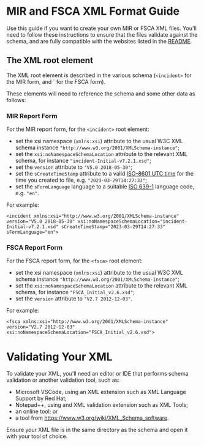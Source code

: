 # MIR and FSCA XML Format Guide
Use this guide if you want to create your own MIR or FSCA XML files.
You'll need to follow these instructions to ensure that the files validate against the schema, and are fully compatible with the websites listed in the [README](README.md).

## The XML root element
The XML root element is described in the various schema (`<incident>` for the MIR form, and <fsca>` for the FSCA form).

These elements will need to reference the schema and some other data as follows:

### MIR Report Form
For the MIR report form, for the `<incident>` root element:

- set the xsi namespace (`xmlns:xsi`) attribute to the usual W3C XML schema instance `"http://www.w3.org/2001/XMLSchema-instance"`;
- set the `xsi:noNamespaceSchemaLocation` attribute to the relevant XML schema, for instance `"incident-Initial-v7.2.1.xsd"`;
- set the `version` attribute to `"V5.0 2018-05-30"`;
- set the `sCreateTimeStamp` attribute to a valid [ISO-8601 UTC time](https://www.utctime.net/) for the time you created to file, e.g. `"2023-03-29T14:27:33"`;
- set the `sFormLanguage` language to a suitable [ISO 639-1](https://en.wikipedia.org/wiki/List_of_ISO_639-1_codes) language code, e.g. `"en"`.

For example:
```
<incident xmlns:xsi="http://www.w3.org/2001/XMLSchema-instance" version="V5.0 2018-05-30" xsi:noNamespaceSchemaLocation="incident-Initial-v7.2.1.xsd" sCreateTimeStamp="2023-03-29T14:27:33" sFormLanguage="en">
```

### FSCA Report Form
For the FSCA  report form, for the `<fsca>` root element:

- set the xsi namespace (`xmlns:xsi`) attribute to the usual W3C XML schema instance `"http://www.w3.org/2001/XMLSchema-instance"`;
- set the `xsi:noNamespaceSchemaLocation` attribute to the relevant XML schema, for instance `"FSCA_Initial_v2.6.xsd"`;
- set the `version` attribute to `"V2.7 2012-12-03"`.

For example:
```
<fsca xmlns:xsi="http://www.w3.org/2001/XMLSchema-instance" version="V2.7 2012-12-03" xsi:noNamespaceSchemaLocation="FSCA_Initial_v2.6.xsd">
```



# Validating Your XML
To validate your XML, you'll need an editor or IDE that performs schema validation or another validation tool, such as:

- Microsoft VSCode, using an XML extension such as XML Language Support by Red Hat;
- Notepad++, using and XML validation extension such as XML Tools;
- an online tool; or
- a tool from https://www.w3.org/wiki/XML_Schema_software.

Ensure your XML file is in the same directory as the schema and open it with your tool of choice.